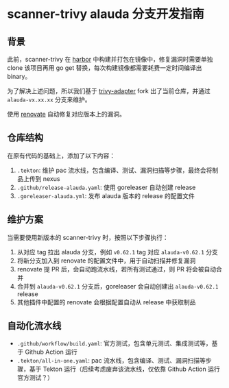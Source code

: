 # scanner-trivy alauda 分支开发指南

## 背景

此前，scanner-trivy 在 [harbor](https://github.com/alauda/harbor) 中构建并打包在镜像中，修复漏洞时需要单独 clone 该项目再用 go get 替换，每次构建镜像都需要耗费一定时间编译出 binary。

为了解决上述问题，所以我们基于 [trivy-adapter](https://github.com/goharbor/harbor-scanner-trivy.git) fork 出了当前仓库，并通过 `alauda-vx.xx.xx` 分支来维护。

使用 [renovate](https://gitlab-ce.alauda.cn/devops/tech-research/renovate/-/blob/main/docs/quick-start/0002-quick-start.md) 自动修复对应版本上的漏洞。

## 仓库结构

在原有代码的基础上，添加了以下内容：

1. `.tekton`: 维护 pac 流水线，包含编译、测试、漏洞扫描等步骤，最终会将制品上传到 nexus
2. `.github/release-alauda.yaml`: 使用 goreleaser 自动创建 release
3. `.goreleaser-alauda.yml`: 发布 alauda 版本的 release 的配置文件 

## 维护方案

当需要使用新版本的 scanner-trivy 时，按照以下步骤执行：

1. 从对应 tag 拉出 alauda 分支，例如 `v0.62.1` tag 对应 `alauda-v0.62.1` 分支
2. 将新分支加入到 renovate 的配置文件中，用于自动扫描并修复漏洞
3. renovate 提 PR 后，会自动跑流水线，若所有测试通过，则 PR 将会被自动合并
4. 合并到 `alauda-v0.62.1` 分支后，goreleaser 会自动创建出 `alauda-v0.62.1` release
5. 其他插件中配置的 renovate 会根据配置自动从 release 中获取制品

## 自动化流水线

- `.github/workflow/build.yaml`: 官方测试，包含单元测试、集成测试等，基于 Github Action 运行
- `.tekton/all-in-one.yaml`: pac 流水线，包含编译、测试、漏洞扫描等步骤，基于 Tekton 运行（后续考虑废弃该流水线，仅依靠 Github Action 运行官方测试？）
